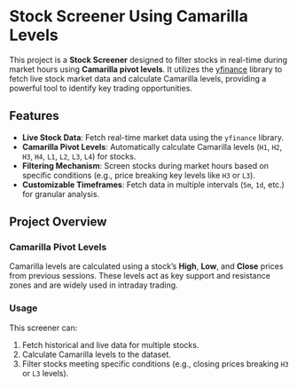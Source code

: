 # Stock Screener Using Camarilla Levels

This project is a **Stock Screener** designed to filter stocks in real-time during market hours using **Camarilla pivot levels**. 
It utilizes the [yfinance](https://github.com/ranaroussi/yfinance) library to fetch live stock market data and calculate Camarilla levels, providing a powerful tool to identify key trading opportunities.


## Features

- **Live Stock Data**: Fetch real-time market data using the `yfinance` library.
- **Camarilla Pivot Levels**: Automatically calculate Camarilla levels (`H1`, `H2`, `H3`, `H4`, `L1`, `L2`, `L3`, `L4`) for stocks.
- **Filtering Mechanism**: Screen stocks during market hours based on specific conditions (e.g., price breaking key levels like `H3` or `L3`).
- **Customizable Timeframes**: Fetch data in multiple intervals (`5m`, `1d`, etc.) for granular analysis.


## Project Overview

### Camarilla Pivot Levels
Camarilla levels are calculated using a stock’s **High**, **Low**, and **Close** prices from previous sessions. These levels act as key support and resistance zones and are widely used in intraday trading.

### Usage
This screener can:
1. Fetch historical and live data for multiple stocks.
2. Calculate Camarilla levels to the dataset.
3. Filter stocks meeting specific conditions (e.g., closing prices breaking `H3` or `L3` levels).

